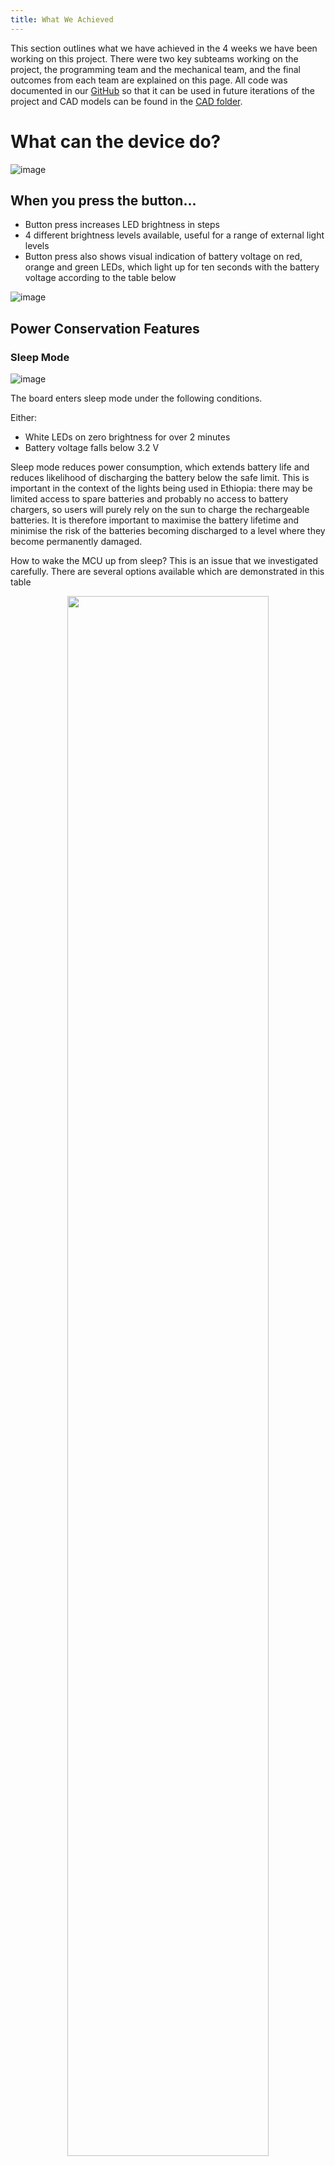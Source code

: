 ```yaml
---
title: What We Achieved
---
```

This section outlines what we have achieved in the 4 weeks we have been working on this project. There were two key subteams working on the project, the programming team and the mechanical team, and the final outcomes from each team are explained on this page. All code was documented in our [GitHub](https://github.com/Technology-for-the-Poorest-Billion/2025-BenyLIGHTS/tree/main/code) so that it can be used in future iterations of the project and CAD models can be found in the [CAD folder](https://github.com/Technology-for-the-Poorest-Billion/2025-BenyLIGHTS/tree/main/CAD).

# What can the device do?

![image](https://github.com/user-attachments/assets/c9339193-3089-4d3f-ad57-cdbba7fab934)


## When you press the button...
- Button press increases LED brightness in steps
- 4 different brightness levels available, useful for a range of external light levels
- Button press also shows visual indication of battery voltage on red, orange and green LEDs, which light up for ten seconds with the battery voltage according to the table below

 ![image](https://github.com/user-attachments/assets/ca544c57-47a2-442d-8706-7d09a57061c9)


## Power Conservation Features

### Sleep Mode

![image](https://github.com/user-attachments/assets/1b8bc5e7-ce51-484f-8685-86cc52cb3a5d)

The board enters sleep mode under the following conditions. 

Either:
  - White LEDs on zero brightness for over 2 minutes
  - Battery voltage falls below 3.2 V

Sleep mode reduces power consumption, which extends battery life and reduces likelihood of discharging the battery below the safe limit. This is important in the context of the lights being used in Ethiopia: there may be limited access to spare batteries and probably no access to battery chargers, so users will purely rely on the sun to charge the rechargeable batteries. It is therefore important to maximise the battery lifetime and minimise the risk of the batteries becoming discharged to a level where they become permanently damaged. 

How to wake the MCU up from sleep? This is an issue that we investigated carefully. There are several options available which are demonstrated in this table


<div align="center">
  <img src="https://github.com/user-attachments/assets/cd6c6156-ef3a-4c04-b65a-84cbea7356bc" img width = "80%">
</div>

We think the best long term solution is adding an extra button, so the user can always wake the battery manually. This was unachievable in the short time scale of the project but the periodic sleep mode worked as a proof of concept, so it should be easy to impliment an extra button as an interrupt in the future.

### Solar Detection

- The microcontroller automatically switches the white LEDs to zero when sunlight is detected.

- This minimises wasted power: it is unlikely the light will be needed when the sun is shining. 

- User can override this function by pressing the button, so they can force the lights to be on if required

## Cost Reduction 
### Replacing coloured LEDs

- Replacing the 3 battery status LEDs with one single LED would reduce the cost of the light, which is a primary objective. 

<img src="https://github.com/user-attachments/assets/962bd02d-dfdb-4951-8aaa-53aef2dadd6a" width="200"/>

- We configured the pins so the RGB LED lit up, which is a useful step in the right direction.

<img src="https://github.com/user-attachments/assets/3e46c980-7e0a-47e4-ad51-366d803d6a43" width="200"/>



# Mechanical
- Produceable Case
  - Produced design that can easily be 3D printed
  - Produced files accesible to open source software with clear guidelines for modification [openscad_case](https://github.com/Technology-for-the-Poorest-Billion/2025-BenyLIGHTS/blob/main/CAD/openscad_case.c)
- Protective Case
  - Case modified to protect some sensitive components
  - Case shown to be robust
  - Case protects input pins from damage
- Diffusing Case
  - Case shown to reduce intensity of direct light
  - Case shown to improve diffusion of light around a room
  - Case does not significantly undermine effectiveness of battery indicator LEDs
 
# Technical Details
If you would like more information on how these features were implemented or how the case was designed, please read our individual technical reports. These are split into the programming and mechanical subteams and are located in the [final](https://github.com/Technology-for-the-Poorest-Billion/2025-BenyLIGHTS/tree/main/final) folder of our Github repository.
 
*Written by Lucy Munson, with Mechanical section written by Leo Mills*




